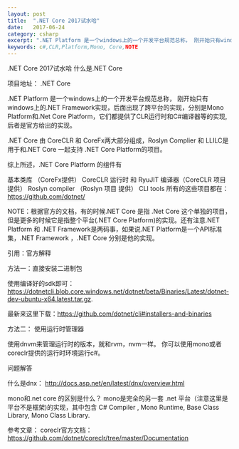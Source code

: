 ```yaml
---
layout: post
title:  ".NET Core 2017试水哈"
date:   2017-06-24
category: csharp
excerpt: ".NET Platform 是一个windows上的一个开发平台规范总称， 刚开始只有windows上的.NET Framework实现，后面出现了跨平台的实现，分别是Mono Platform和.Net Core Platform，它们都提供了CLR运行时和C#编译器等的实现, 后者是官方给出的实现"
keywords: c#,CLR,Platform,Mono, Core,NOTE
---
```

 

 .NET Core 2017试水哈
什么是.NET Core

项目地址： .NET Core

.NET Platform 是一个windows上的一个开发平台规范总称， 刚开始只有windows上的.NET Framework实现，后面出现了跨平台的实现，分别是Mono Platform和.Net Core Platform，它们都提供了CLR运行时和C#编译器等的实现, 后者是官方给出的实现。

.NET Core 由 CoreCLR 和 CoreFx两大部分组成，Roslyn Complier 和 LLILC是 用于和.NET Core 一起支持 .NET Core Platform的项目。

综上所述，.NET Core Platform 的组件有

基本类库 （CoreFx提供）
CoreCLR 运行时 和 RyuJIT 编译器（CoreCLR 项目提供）
Roslyn compiler （Roslyn 项目 提供）
CLI tools
所有的这些项目都在：https://github.com/dotnet/

NOTE：根据官方的文档，有的时候.NET Core 是指 .Net Core 这个单独的项目，但是更多的时候它是指整个平台(.NET Core Platform)的实现。还有注意.NET Platform 和 .NET Framework是两码事，如果说.NET Platform是一个API标准集，.NET Framework ，.NET Core 分别是他的实现。

引用：官方解释

方法一：直接安装二进制包



使用编译好的sdk即可：
https://dotnetcli.blob.core.windows.net/dotnet/beta/Binaries/Latest/dotnet-dev-ubuntu-x64.latest.tar.gz.

最新来这里下载：https://github.com/dotnet/cli#installers-and-binaries

方法二： 使用运行时管理器

使用dnvm来管理运行时的版本，就和rvm，nvm一样。
你可以使用mono或者coreclr提供的运行时环境运行c#。




问题解答

什么是dnx：
http://docs.asp.net/en/latest/dnx/overview.html

mono和.net core 的区别是什么？
mono是完全的另一套 .net 平台（注意这里是平台不是框架)的实现，其中包含 C# Compiler , Mono Runtime, Base Class Library, Mono Class Library.

参考文章：
coreclr官方文档：https://github.com/dotnet/coreclr/tree/master/Documentation